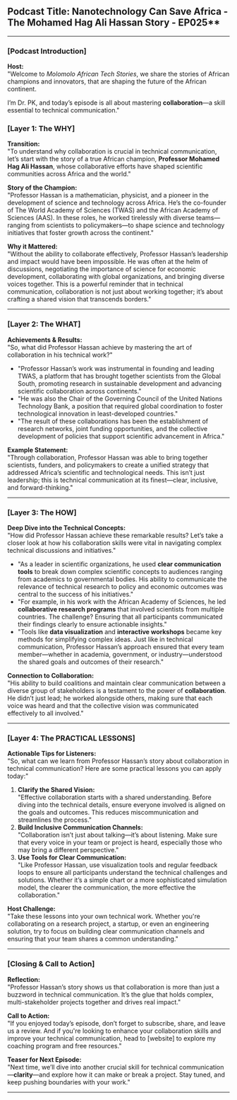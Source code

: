 ## Podcast Title: Nanotechnology Can Save Africa - The Mohamed Hag Ali Hassan Story - EP025**  

---

### **[Podcast Introduction]**

**Host:**  
"Welcome to *Molomolo African Tech Stories*, we share the stories of African champions and innovators, that are shaping the future of the African continent. 

I’m Dr. PK, and today’s episode is all about mastering **collaboration**—a skill essential to technical communication."

### **[Layer 1: The WHY]**  
**Transition:**  
"To understand why collaboration is crucial in technical communication, let’s start with the story of a true African champion, **Professor Mohamed Hag Ali Hassan**, whose collaborative efforts have shaped scientific communities across Africa and the world."

**Story of the Champion:**  
"Professor Hassan is a mathematician, physicist, and a pioneer in the development of science and technology across Africa. He’s the co-founder of The World Academy of Sciences (TWAS) and the African Academy of Sciences (AAS). In these roles, he worked tirelessly with diverse teams—ranging from scientists to policymakers—to shape science and technology initiatives that foster growth across the continent."

**Why it Mattered:**  
"Without the ability to collaborate effectively, Professor Hassan’s leadership and impact would have been impossible. He was often at the helm of discussions, negotiating the importance of science for economic development, collaborating with global organizations, and bringing diverse voices together. This is a powerful reminder that in technical communication, collaboration is not just about working together; it’s about crafting a shared vision that transcends borders."

---

### **[Layer 2: The WHAT]**  
**Achievements & Results:**  
"So, what did Professor Hassan achieve by mastering the art of collaboration in his technical work?"  
- "Professor Hassan’s work was instrumental in founding and leading TWAS, a platform that has brought together scientists from the Global South, promoting research in sustainable development and advancing scientific collaboration across continents."
- "He was also the Chair of the Governing Council of the United Nations Technology Bank, a position that required global coordination to foster technological innovation in least-developed countries."
- "The result of these collaborations has been the establishment of research networks, joint funding opportunities, and the collective development of policies that support scientific advancement in Africa."

**Example Statement:**  
"Through collaboration, Professor Hassan was able to bring together scientists, funders, and policymakers to create a unified strategy that addressed Africa’s scientific and technological needs. This isn’t just leadership; this is technical communication at its finest—clear, inclusive, and forward-thinking."

---

### **[Layer 3: The HOW]**  
**Deep Dive into the Technical Concepts:**  
"How did Professor Hassan achieve these remarkable results? Let’s take a closer look at how his collaboration skills were vital in navigating complex technical discussions and initiatives."  
- "As a leader in scientific organizations, he used **clear communication tools** to break down complex scientific concepts to audiences ranging from academics to governmental bodies. His ability to communicate the relevance of technical research to policy and economic outcomes was central to the success of his initiatives."
- "For example, in his work with the African Academy of Sciences, he led **collaborative research programs** that involved scientists from multiple countries. The challenge? Ensuring that all participants communicated their findings clearly to ensure actionable insights."
- "Tools like **data visualization** and **interactive workshops** became key methods for simplifying complex ideas. Just like in technical communication, Professor Hassan’s approach ensured that every team member—whether in academia, government, or industry—understood the shared goals and outcomes of their research."

**Connection to Collaboration:**  
"His ability to build coalitions and maintain clear communication between a diverse group of stakeholders is a testament to the power of **collaboration**. He didn’t just lead; he worked alongside others, making sure that each voice was heard and that the collective vision was communicated effectively to all involved."

---

### **[Layer 4: The PRACTICAL LESSONS]**  
**Actionable Tips for Listeners:**  
"So, what can we learn from Professor Hassan’s story about collaboration in technical communication? Here are some practical lessons you can apply today:"  
1. **Clarify the Shared Vision:**  
   "Effective collaboration starts with a shared understanding. Before diving into the technical details, ensure everyone involved is aligned on the goals and outcomes. This reduces miscommunication and streamlines the process."  
2. **Build Inclusive Communication Channels:**  
   "Collaboration isn’t just about talking—it’s about listening. Make sure that every voice in your team or project is heard, especially those who may bring a different perspective."  
3. **Use Tools for Clear Communication:**  
   "Like Professor Hassan, use visualization tools and regular feedback loops to ensure all participants understand the technical challenges and solutions. Whether it’s a simple chart or a more sophisticated simulation model, the clearer the communication, the more effective the collaboration."

**Host Challenge:**  
"Take these lessons into your own technical work. Whether you're collaborating on a research project, a startup, or even an engineering solution, try to focus on building clear communication channels and ensuring that your team shares a common understanding."

---

### **[Closing & Call to Action]**  
**Reflection:**  
"Professor Hassan’s story shows us that collaboration is more than just a buzzword in technical communication. It’s the glue that holds complex, multi-stakeholder projects together and drives real impact."

**Call to Action:**  
"If you enjoyed today’s episode, don’t forget to subscribe, share, and leave us a review. And if you're looking to enhance your collaboration skills and improve your technical communication, head to [website] to explore my coaching program and free resources."

**Teaser for Next Episode:**  
"Next time, we’ll dive into another crucial skill for technical communication—**clarity**—and explore how it can make or break a project. Stay tuned, and keep pushing boundaries with your work."

---
